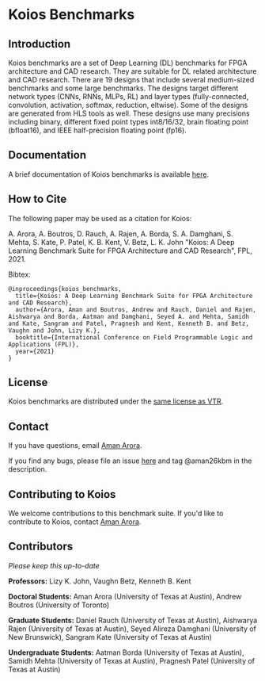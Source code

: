 # Koios Benchmarks

## Introduction
Koios benchmarks are a set of Deep Learning (DL) benchmarks for FPGA architecture and CAD research. They are suitable for DL related architecture and CAD research. There are 19 designs that include several medium-sized benchmarks and some large benchmarks. The designs target different network types (CNNs, RNNs, MLPs, RL) and layer types (fully-connected, convolution, activation, softmax, reduction, eltwise). Some of the designs are generated from HLS tools as well. These designs use many precisions including binary, different fixed point types int8/16/32, brain floating point (bfloat16), and IEEE half-precision floating point (fp16).

## Documentation
A brief documentation of Koios benchmarks is available [here](https://docs.verilogtorouting.org/en/latest/vtr/benchmarks/#koios).

## How to Cite
The following paper may be used as a citation for Koios:

A. Arora, A. Boutros, D. Rauch, A. Rajen, A. Borda, S. A. Damghani, S. Mehta, S. Kate, P. Patel, K. B. Kent, V. Betz, L. K. John "Koios: A Deep Learning Benchmark Suite for FPGA Architecture and CAD Research", FPL, 2021.

Bibtex:
```
@inproceedings{koios_benchmarks,
  title={Koios: A Deep Learning Benchmark Suite for FPGA Architecture and CAD Research},
  author={Arora, Aman and Boutros, Andrew and Rauch, Daniel and Rajen, Aishwarya and Borda, Aatman and Damghani, Seyed A. and Mehta, Samidh and Kate, Sangram and Patel, Pragnesh and Kent, Kenneth B. and Betz, Vaughn and John, Lizy K.},
  booktitle={International Conference on Field Programmable Logic and Applications (FPL)},
  year={2021}
}
```

## License
Koios benchmarks are distributed under the [same license as VTR](https://github.com/verilog-to-routing/vtr-verilog-to-routing/blob/master/LICENSE.md). 

## Contact
If you have questions, email [Aman Arora](mailto:aman.kbm@utexas.edu). 

If you find any bugs, please file an issue [here](https://github.com/verilog-to-routing/vtr-verilog-to-routing/issues) and tag @aman26kbm in the description.

## Contributing to Koios
We welcome contributions to this benchmark suite. If you'd like to contribute to Koios, contact [Aman Arora](mailto:aman.kbm@utexas.edu). 

## Contributors
*Please keep this up-to-date*

**Professors:** Lizy K. John, Vaughn Betz, Kenneth B. Kent

**Doctoral Students:** Aman Arora (University of Texas at Austin), Andrew Boutros (University of Toronto)

**Graduate Students:** Daniel Rauch (University of Texas at Austin), Aishwarya Rajen (University of Texas at Austin), Seyed Alireza Damghani (University of New Brunswick), Sangram Kate (University of Texas at Austin)

**Undergraduate Students:** Aatman Borda (University of Texas at Austin), Samidh Mehta (University of Texas at Austin), Pragnesh Patel (University of Texas at Austin)
